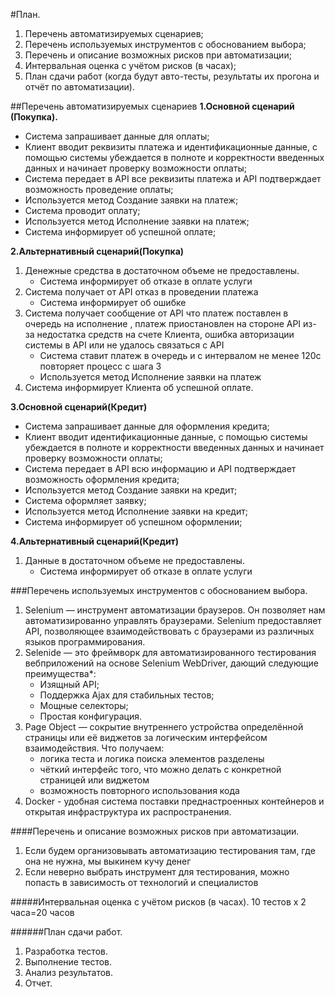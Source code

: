 
#План.

<ol>
<li>Перечень автоматизируемых сценариев;</li>
<li>Перечень используемых инструментов с обоснованием выбора;</li>
<li>Перечень и описание возможных рисков при автоматизации;</li>
<li>Интервальная оценка с учётом рисков (в часах);</li>
<li>План сдачи работ (когда будут авто-тесты, результаты их прогона и отчёт по автоматизации).</li>
</ol>

##Перечень автоматизируемых сценариев
**1.Основной сценарий (Покупка).**
<ul>
  <li>Система запрашивает данные для оплаты;</li>
  <li>Клиент вводит реквизиты платежа и идентификационные данные, с помощью системы убеждается в полноте и корректности введенных данных и начинает проверку возможности оплаты;</li>
  <li>Система передает в API все реквизиты платежа и API подтверждает возможность проведение оплаты;</li>
  <li>Используется метод Создание заявки на платеж;</li>
  <li>Система проводит оплату;</li>
  <li>Используется метод Исполнение заявки на платеж;</li>
  <li>Система информирует об успешной оплате;</li>
</ul> 

**2.Альтернативный сценарий(Покупка)**

<ol>  
 <li>Денежные средства в достаточном объеме не предоставлены.
 
<ul>
<li> Система информирует об отказе в оплате услуги</li>
</ul>

<li>Система получает от API отказ в проведении платежа
<ul>
<li>Система информирует об ошибке</li>
</ul> 

<li>Система получает сообщение от API что платеж поставлен в очередь на исполнение , платеж приостановлен на стороне API из-за недостатка средств на счете Клиента, ошибка авторизации системы в API или не удалось связаться с API
<ul>
<li>Система ставит платеж в очередь и с интервалом не менее 120с повторяет процесс с шага 3
<li>Используется метод Исполнение заявки на платеж</li>
</ul> 

<li>Система информирует Клиента об успешной оплате.</li>
</ol> 

**3.Основной сценарий(Кредит)**
<ul>
  <li>Система запрашивает данные для оформления кредита;</li>
  <li>Клиент вводит идентификационные данные, с помощью системы убеждается в полноте и корректности введенных данных и начинает проверку возможности оплаты;</li>
  <li>Система передает в API всю информацию и API подтверждает возможность оформления кредита;</li>
  <li>Используется метод Создание заявки на кредит;</li>
  <li>Система оформляет заявку;</li>
  <li>Используется метод Исполнение заявки на кредит;</li>
  <li>Система информирует об успешном оформлении;</li>
</ul>

**4.Альтернативный сценарий(Кредит)**

<ol>  
 <li>Данные в достаточном объеме не предоставлены.
 
<ul>
<li> Система информирует об отказе в оплате услуги</li>
</ul>
</ol> 

###Перечень используемых инструментов с обоснованием выбора.
<ol>
<li>Selenium — инструмент автоматизации браузеров. Он позволяет нам
автоматизированно управлять браузерами.
Selenium предоставляет API, позволяющее взаимодействовать с
браузерами из различных языков программирования.
<li>Selenide — это фреймворк для автоматизированного тестирования вебприложений на основе Selenium WebDriver, дающий следующие
    преимущества*:
    <ul>
    <li>Изящный API;
    <li>Поддержка Ajax для стабильных тестов;
    <li>Мощные селекторы;
    <li>Простая конфигурация.
    </ul>
 <li>Page Object — сокрытие внутреннего устройства определённой
        страницы или её виджетов за логическим интерфейсом взаимодействия.
        Что получаем:
     <ul>
       <li>логика теста и логика поиска элементов разделены
       <li>чёткий интерфейс того, что можно делать с конкретной страницей или
        виджетом
       <li>возможность повторного использования кода
     </ul>
 <li>Docker - удобная система поставки преднастроенных контейнеров и открытая
         инфраструктура их распространения.
 </ol>        
         
 ####Перечень и описание возможных рисков при автоматизации.
 <ol>
 <li>Если будем организовывать автоматизацию тестирования там, где она не нужна, мы выкинем кучу денег
 <li>Если неверно выбрать инструмент для тестирования, можно попасть в зависимость от технологий и специалистов
 </ol> 
 
 #####Интервальная оценка с учётом рисков (в часах).
 10 тестов x 2 часа=20 часов
 
 ######План сдачи работ.
  <ol>
  <li>Разработка тестов.
  <li>Выполнение тестов.
  <li>Анализ результатов.
  <li>Отчет.
  </ol>
 
 